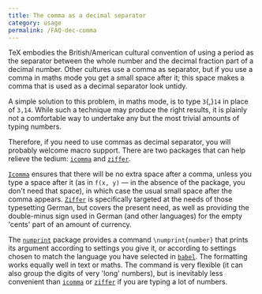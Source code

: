 ```yaml
---
title: The comma as a decimal separator
category: usage
permalink: /FAQ-dec-comma
---
```


TeX embodies the British/American cultural convention of using a
period as the separator between the whole number and the decimal
fraction part of a decimal number.  Other cultures use a comma as
separator, but if you use a comma in maths mode you get a small space
after it; this space makes a comma that is used as a decimal separator
look untidy.

A simple solution to this problem, in maths mode, is to type
`3`{,}`14` in place of `3,14`.  While such a
technique may produce the right results, it is plainly not a
comfortable way to undertake any but the most trivial amounts of
typing numbers.

Therefore, if you need to use commas as decimal separator, you will
probably welcome macro support.  There are two packages that
can help relieve the tedium: [`icomma`](https://ctan.org/pkg/icomma) and [`ziffer`](https://ctan.org/pkg/ziffer).

[`Icomma`](https://ctan.org/pkg/Icomma) ensures that there will be no extra space after a
comma, unless you type a space after it (as in `f(x, y)`&nbsp;&mdash; in
the absence of the package, you don't need that space), in which case
the usual small space after the comma appears.  [`Ziffer`](https://ctan.org/pkg/Ziffer) is
specifically targeted at the needs of those typesetting German, but
covers the present need, as well as providing the double-minus sign
used in German (and other languages) for the empty 'cents' part of an
amount of currency.

The [`numprint`](https://ctan.org/pkg/numprint) package provides a command
`\numprint{number}` that prints its argument according to
settings you give it, or according to settings chosen to match the
language you have selected in [`babel`](https://ctan.org/pkg/babel).  The formatting works
equally well in text or maths.  The command is very flexible (it can also
group the digits of very 'long' numbers), but is inevitably less
convenient than [`icomma`](https://ctan.org/pkg/icomma) or [`ziffer`](https://ctan.org/pkg/ziffer) if you are typing a
lot of numbers.

